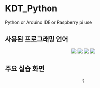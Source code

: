 # KDT_Python
Python or Arduino IDE or Raspberry pi use




## 사용된 프로그래밍 언어
<div align=center> 
<img src="https://img.shields.io/badge/Python-3776AB?style=for-the-badge&logo=Python &logoColor=white">
<img src="https://img.shields.io/badge/C++-CC2927?style=for-the-badge&logo=C++&logoColor=white">
<img src="https://img.shields.io/badge/Arduino-3776AB?style=for-the-badge&logo=Arduino&logoColor=white">
<img src="https://img.shields.io/badge/Raspberry Pi-CC2927?style=for-the-badge&logo=Raspberry Pi&logoColor=white">
</div>


## 주요 실습 화면
<div align=center> 
?
</div>
